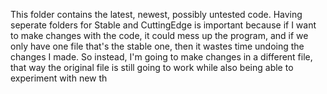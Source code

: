 This folder contains the latest, newest, possibly untested code. Having seperate folders for Stable and CuttingEdge is important because if I want to make changes with the code, it could mess up the program, and if we only have one file that's the stable one, then it wastes time undoing the changes I made. So instead, I'm going to make changes in a different file, that way the original file is still going to work while also being able to experiment with new th
